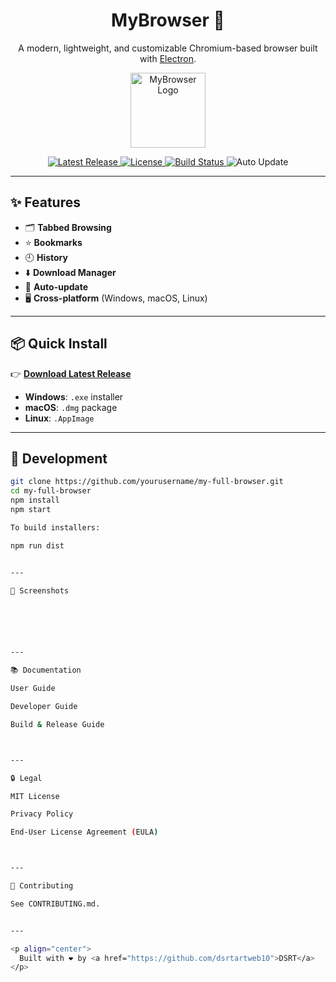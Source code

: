 <h1 align="center">MyBrowser 🦊</h1>

<p align="center">
  A modern, lightweight, and customizable Chromium-based browser built with <a href="https://www.electronjs.org/">Electron</a>.
</p>

<p align="center">
  <img src="assets/icon.png" alt="MyBrowser Logo" width="120"/>
</p>

<p align="center">
  <a href="https://github.com/yourusername/my-full-browser/releases">
    <img src="https://img.shields.io/github/v/release/yourusername/my-full-browser?logo=github&color=blue" alt="Latest Release"/>
  </a>
  <a href="LICENSE">
    <img src="https://img.shields.io/github/license/yourusername/my-full-browser?color=green" alt="License"/>
  </a>
  <a href="https://github.com/yourusername/my-full-browser/actions">
    <img src="https://img.shields.io/github/actions/workflow/status/yourusername/my-full-browser/build.yml?logo=github" alt="Build Status"/>
  </a>
  <img src="https://img.shields.io/badge/auto--update-enabled-brightgreen" alt="Auto Update"/>
</p>

---

## ✨ Features
- 🗂️ **Tabbed Browsing**
- ⭐ **Bookmarks**
- 🕘 **History**
- ⬇️ **Download Manager**
- 🔄 **Auto-update**
- 🖥️ **Cross-platform** (Windows, macOS, Linux)

---

## 📦 Quick Install
👉 [**Download Latest Release**](https://github.com/yourusername/my-full-browser/releases)

- **Windows**: `.exe` installer  
- **macOS**: `.dmg` package  
- **Linux**: `.AppImage`  

---

## 🚀 Development

```bash
git clone https://github.com/yourusername/my-full-browser.git
cd my-full-browser
npm install
npm start

To build installers:

npm run dist


---

📸 Screenshots






---

📚 Documentation

User Guide

Developer Guide

Build & Release Guide



---

🔒 Legal

MIT License

Privacy Policy

End-User License Agreement (EULA)



---

🤝 Contributing

See CONTRIBUTING.md.


---

<p align="center">
  Built with ❤️ by <a href="https://github.com/dsrtartweb10">DSRT</a>
</p>
```
